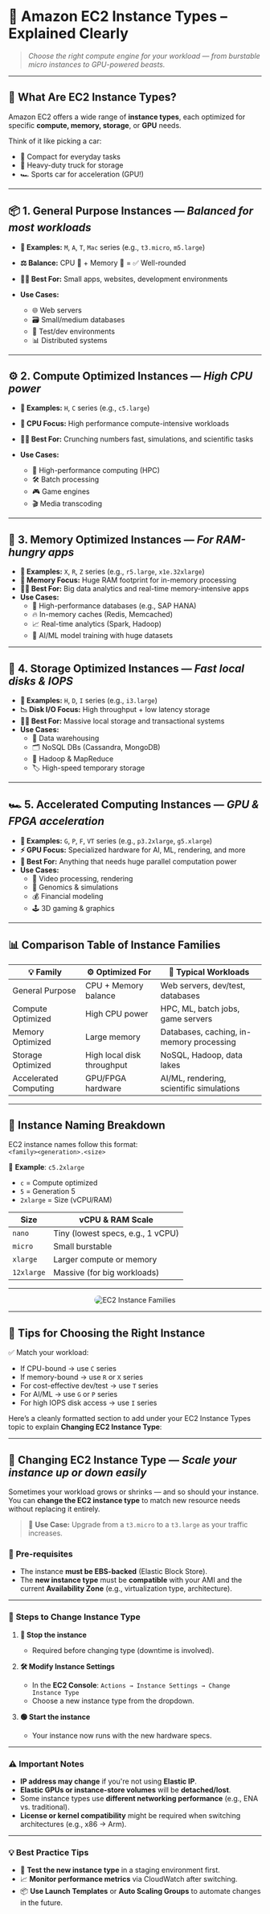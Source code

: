 # 🚀 **Amazon EC2 Instance Types – Explained Clearly**

> _Choose the right compute engine for your workload — from burstable micro instances to GPU-powered beasts._

---

## 🧩 **What Are EC2 Instance Types?**

Amazon EC2 offers a wide range of **instance types**, each optimized for specific **compute, memory, storage**, or **GPU** needs.

Think of it like picking a car:

- 🚗 Compact for everyday tasks
- 🚛 Heavy-duty truck for storage
- 🏎️ Sports car for acceleration (GPU!)

---

## 📦 **1. General Purpose Instances** — _Balanced for most workloads_

- **🔢 Examples:** `M`, `A`, `T`, `Mac` series (e.g., `t3.micro`, `m5.large`)
- **⚖️ Balance:** CPU 🧠 + Memory 💾 = ✅ Well-rounded
- **🧑‍💻 Best For:** Small apps, websites, development environments

- **Use Cases:**

  - 🌐 Web servers
  - 🗃️ Small/medium databases
  - 🧪 Test/dev environments
  - 📊 Distributed systems

---

## ⚙️ **2. Compute Optimized Instances** — _High CPU power_

- **🔢 Examples:** `H`, `C` series (e.g., `c5.large`)
- **💪 CPU Focus:** High performance compute-intensive workloads
- **🧑‍🔬 Best For:** Crunching numbers fast, simulations, and scientific tasks

- **Use Cases:**

  - 🔬 High-performance computing (HPC)
  - 🛠️ Batch processing
  - 🎮 Game engines
  - 🎬 Media transcoding

---

## 💾 **3. Memory Optimized Instances** — _For RAM-hungry apps_

- **🔢 Examples:** `X`, `R`, `Z` series (e.g., `r5.large`, `x1e.32xlarge`)
- **🧠 Memory Focus:** Huge RAM footprint for in-memory processing
- **🧑‍🏫 Best For:** Big data analytics and real-time memory-intensive apps
- **Use Cases:**
  - 🏢 High-performance databases (e.g., SAP HANA)
  - 🔥 In-memory caches (Redis, Memcached)
  - 📈 Real-time analytics (Spark, Hadoop)
  - 🧠 AI/ML model training with huge datasets

---

## 📂 **4. Storage Optimized Instances** — _Fast local disks & IOPS_

- **🔢 Examples:** `H`, `D`, `I` series (e.g., `i3.large`)
- **📉 Disk I/O Focus:** High throughput + low latency storage
- **🧑‍💼 Best For:** Massive local storage and transactional systems
- **Use Cases:**
  - 💾 Data warehousing
  - 🗂️ NoSQL DBs (Cassandra, MongoDB)
  - 🔁 Hadoop & MapReduce
  - 🏷️ High-speed temporary storage

---

## 🏎️ **5. Accelerated Computing Instances** — _GPU & FPGA acceleration_

- **🔢 Examples:** `G`, `P`, `F`, `VT` series (e.g., `p3.2xlarge`, `g5.xlarge`)
- **⚡ GPU Focus:** Specialized hardware for AI, ML, rendering, and more
- **🧠 Best For:** Anything that needs huge parallel computation power
- **Use Cases:**
  - 🎥 Video processing, rendering
  - 🧬 Genomics & simulations
  - 💰 Financial modeling
  - 🕹️ 3D gaming & graphics

---

## 📊 **Comparison Table of Instance Families**

| 💡 **Family**         | ⚙️ **Optimized For**       | 🔧 **Typical Workloads**                 |
| --------------------- | -------------------------- | ---------------------------------------- |
| General Purpose       | CPU + Memory balance       | Web servers, dev/test, databases         |
| Compute Optimized     | High CPU power             | HPC, ML, batch jobs, game servers        |
| Memory Optimized      | Large memory               | Databases, caching, in-memory processing |
| Storage Optimized     | High local disk throughput | NoSQL, Hadoop, data lakes                |
| Accelerated Computing | GPU/FPGA hardware          | AI/ML, rendering, scientific simulations |

---

## 📏 **Instance Naming Breakdown**

EC2 instance names follow this format:  
`<family><generation>.<size>`

🔹 **Example**: `c5.2xlarge`

- `c` = Compute optimized
- `5` = Generation 5
- `2xlarge` = Size (vCPU/RAM)

| **Size**   | **vCPU & RAM Scale**              |
| ---------- | --------------------------------- |
| `nano`     | Tiny (lowest specs, e.g., 1 vCPU) |
| `micro`    | Small burstable                   |
| `xlarge`   | Larger compute or memory          |
| `12xlarge` | Massive (for big workloads)       |

---

<div style="text-align: center;">
  <img src="images/instance-family.png" alt="EC2 Instance Families" style="border-radius: 10px;"/>
</div>

---

## 🧠 **Tips for Choosing the Right Instance**

✅ Match your workload:

- If CPU-bound → use `C` series
- If memory-bound → use `R` or `X` series
- For cost-effective dev/test → use `T` series
- For AI/ML → use `G` or `P` series
- For high IOPS disk access → use `I` series

Here’s a cleanly formatted section to add under your EC2 Instance Types topic to explain **Changing EC2 Instance Type**:

---

## 🔄 **Changing EC2 Instance Type** — _Scale your instance up or down easily_

Sometimes your workload grows or shrinks — and so should your instance. You can **change the EC2 instance type** to match new resource needs without replacing it entirely.

> 🔧 **Use Case:** Upgrade from a `t3.micro` to a `t3.large` as your traffic increases.

### 🚨 **Pre-requisites**

- The instance **must be EBS-backed** (Elastic Block Store).
- The **new instance type** must be **compatible** with your AMI and the current **Availability Zone** (e.g., virtualization type, architecture).

---

### 🔁 **Steps to Change Instance Type**

1. **🔴 Stop the instance**

   - Required before changing type (downtime is involved).

2. **🛠️ Modify Instance Settings**

   - In the **EC2 Console**:
     `Actions → Instance Settings → Change Instance Type`
   - Choose a new instance type from the dropdown.

3. **🟢 Start the instance**

   - Your instance now runs with the new hardware specs.

---

### ⚠️ **Important Notes**

- **IP address may change** if you're not using **Elastic IP**.
- **Elastic GPUs or instance-store volumes** will be **detached/lost**.
- Some instance types use **different networking performance** (e.g., ENA vs. traditional).
- **License or kernel compatibility** might be required when switching architectures (e.g., x86 → Arm).

---

### 💡 **Best Practice Tips**

- 🧪 **Test the new instance type** in a staging environment first.
- 📈 **Monitor performance metrics** via CloudWatch after switching.
- 📦 **Use Launch Templates** or **Auto Scaling Groups** to automate changes in the future.
